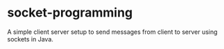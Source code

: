 # socket-programming
A simple client server setup to send messages from client to server using sockets in Java.
